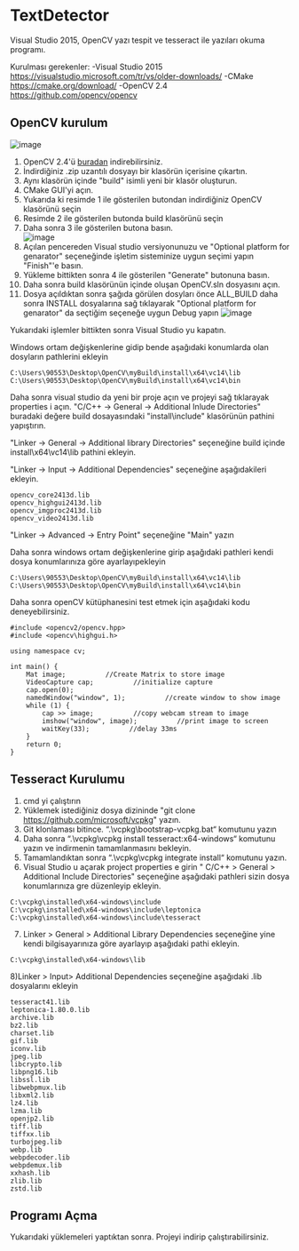 # TextDetector

Visual Studio 2015, OpenCV yazı tespit ve tesseract ile yazıları okuma programı.

Kurulması gerekenler: 
  -Visual Studio 2015
      https://visualstudio.microsoft.com/tr/vs/older-downloads/
  -CMake 
      https://cmake.org/download/
   -OpenCV 2.4
      https://github.com/opencv/opencv
 
 
 ## OpenCV kurulum 
 
  ![image](https://user-images.githubusercontent.com/68062151/180008190-82050b52-fd02-47e3-86d6-15b178ee2291.png) 

  1) OpenCV 2.4'ü [buradan](https://github.com/opencv/opencv) indirebilirsiniz. 
  2) İndirdiğiniz .zip uzantılı dosyayı bir klasörün içerisine çıkartın.
  3) Aynı klasörün içinde "build" isimli yeni bir klasör oluşturun.
  4) CMake GUI'yi açın.
  5) Yukarıda ki resimde 1 ile gösterilen butondan indirdiğiniz OpenCV klasörünü seçin
  6) Resimde 2 ile gösterilen butonda build klasörünü seçin  
  7) Daha sonra 3 ile gösterilen butona basın.<br/>
   ![image](https://user-images.githubusercontent.com/68062151/180011087-7975cf0e-580f-465d-8427-b323d19f0961.png)<br/>
  8) Açılan pencereden Visual studio versiyonunuzu ve "Optional platform for genarator" seçeneğinde işletim sisteminize uygun seçimi yapın "Finish"'e basın. 
  9) Yükleme bittikten sonra 4 ile gösterilen "Generate" butonuna basın.
  10) Daha sonra build klasörünün içinde oluşan OpenCV.sln dosyasını açın.
  11) Dosya açıldıktan sonra şağıda görülen dosyları önce ALL_BUILD daha sonra INSTALL dosyalarına sağ tıklayarak "Optional platform for genarator" da seçtiğim seçeneğe uygun Debug yapın
  ![image](https://user-images.githubusercontent.com/68062151/180009338-5af20b91-5395-4edc-82ce-9e75013507bb.png)

Yukarıdaki işlemler bittikten sonra Visual Studio yu kapatın. 

Windows ortam değişkenlerine gidip bende aşağıdaki konumlarda olan dosyların pathlerini ekleyin
```
C:\Users\90553\Desktop\OpenCV\myBuild\install\x64\vc14\lib
C:\Users\90553\Desktop\OpenCV\myBuild\install\x64\vc14\bin
```
Daha sonra visual studio da yeni bir proje açın ve projeyi sağ tıklarayak properties i açın.
"C/C++ -> General -> Additional Inlude Directories" buradaki değere build dosayasındaki "install\include\" klasörünün pathini yapıştırın. 

"Linker -> General -> Additional library Directories" seçeneğine build içinde install\x64\vc14\lib pathini ekleyin.

"Linker -> Input -> Additional Dependencies" seçeneğine aşağıdakileri ekleyin.
```
opencv_core2413d.lib
opencv_highgui2413d.lib
opencv_imgproc2413d.lib
opencv_video2413d.lib
```
"Linker -> Advanced -> Entry Point" seçeneğine "Main" yazın

Daha sonra windows ortam değişkenlerine girip aşağıdaki pathleri kendi dosya konumlarınıza göre ayarlayıpekleyin
```
C:\Users\90553\Desktop\OpenCV\myBuild\install\x64\vc14\lib
C:\Users\90553\Desktop\OpenCV\myBuild\install\x64\vc14\bin
```
Daha sonra openCV kütüphanesini test etmek için aşağıdaki kodu deneyebilirsiniz.
```
#include <opencv2/opencv.hpp>
#include <opencv\highgui.h>

using namespace cv;

int main() {
    Mat image;          //Create Matrix to store image
    VideoCapture cap;          //initialize capture
    cap.open(0);
    namedWindow("window", 1);          //create window to show image
    while (1) {
        cap >> image;          //copy webcam stream to image
        imshow("window", image);          //print image to screen
        waitKey(33);          //delay 33ms
    }
    return 0;
}
```

## Tesseract Kurulumu

1) cmd yi çalıştırın
2) Yüklemek istediğiniz dosya dizininde "git clone https://github.com/microsoft/vcpkg" yazın.
3) Git klonlaması bitince.  “.\vcpkg\bootstrap-vcpkg.bat“ komutunu yazın
4) Daha sonra  “.\vcpkg\vcpkg install tesseract:x64-windows“ komutunu yazın ve indirmenin tamamlanmasını bekleyin.
5) Tamamlandıktan sonra “.\vcpkg\vcpkg integrate install“ komutunu yazın.
6) Visual Studio u açarak project properties e girin " C/C++ > General > Additional Include Directories" seçeneğine aşağıdaki pathleri sizin dosya konumlarınıza gre düzenleyip ekleyin.
```
C:\vcpkg\installed\x64-windows\include
C:\vcpkg\installed\x64-windows\include\leptonica
C:\vcpkg\installed\x64-windows\include\tesseract
```
7) Linker > General > Additional Library Dependencies seçeneğine yine kendi bilgisayarınıza göre ayarlayıp aşağıdaki pathi ekleyin.
```
C:\vcpkg\installed\x64-windows\lib
```
8)Linker > Input> Additional Dependencies seçeneğine aşağıdaki .lib dosyalarını ekleyin
```
tesseract41.lib
leptonica-1.80.0.lib
archive.lib
bz2.lib
charset.lib
gif.lib
iconv.lib
jpeg.lib
libcrypto.lib
libpng16.lib
libssl.lib
libwebpmux.lib
libxml2.lib
lz4.lib
lzma.lib
openjp2.lib
tiff.lib
tiffxx.lib
turbojpeg.lib
webp.lib
webpdecoder.lib
webpdemux.lib
xxhash.lib
zlib.lib
zstd.lib
```
## Programı Açma
Yukarıdaki yüklemeleri yaptıktan sonra. Projeyi indirip çalıştırabilirsiniz.





